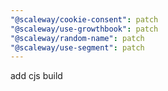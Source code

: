 ```yaml
---
"@scaleway/cookie-consent": patch
"@scaleway/use-growthbook": patch
"@scaleway/random-name": patch
"@scaleway/use-segment": patch
---
```


add cjs build
